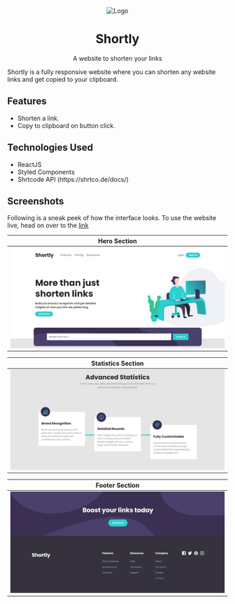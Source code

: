 <p align="center">
  <a>
    <img alt="Logo" src="https://github.com/khalatevarun/Shortly/blob/main/public/favicon.ico" />
  </a>
</p>
<h1 align="center">
  <a>Shortly</a>
</h1>

<p align="center">
A website to shorten your links
</p>

Shortly is a fully responsive website where you can shorten any website links and get copied to your clipboard.

<h2>Features</h2> 
 <ul>
  <li>
    Shorten a link.
  </li>
<li>
    Copy to clipboard on button click.
  </li>

 
  </ul>
  
<h2>Technologies Used</h2> 
 <ul>
  <li>
    ReactJS
  </li>
  <li>
    Styled Components
  </li>
  <li>
    Shrtcode API (https://shrtco.de/docs/)
  </li>
  </ul>
  
<h2>  Screenshots </h2>

Following is a sneak peek of how the interface looks. To use the website live, head on over to the [link](https://shortlinkit.netlify.app/)

|  Hero Section  |     
|-----------------------------|
| ![](https://github.com/khalatevarun/Shortly/blob/main/screenshots/Hero.jpg) | 

|  Statistics Section  |   
|------------------------------|
| ![](https://github.com/khalatevarun/Shortly/blob/main/screenshots/Statistics.jpg) | 

|  Footer Section  |     
|--------------------------------|
| ![](https://github.com/khalatevarun/Shortly/blob/main/screenshots/Footer.jpg) | 




  












